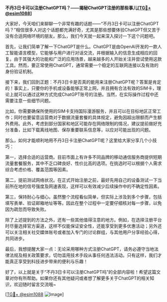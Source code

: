 **不丹3日卡可以注册ChatGPT吗？——揭秘ChatGPT注册的那些事儿[[TG💪+ @esim1088](https://t.me/s/esim1088)]**

大家好，今天咱们来聊聊一个非常有趣的话题——“不丹3日卡可以注册ChatGPT吗？”相信很多人对这个话题都充满好奇，尤其是那些想要体验ChatGPT但又苦于没有合适网络环境的朋友。那么，我们今天就一起来深入探讨一下这个问题吧。

首先，让我们简单了解一下ChatGPT是什么。ChatGPT是由OpenAI开发的一款人工智能语言模型，它能够与用户进行对话交流，并根据输入的信息生成相应的回复。由于其强大的功能和广泛的应用场景，越来越多的人开始关注并尝试使用这款工具。然而，要正常使用ChatGPT，通常需要一个稳定的互联网连接以及有效的身份验证机制。

接下来，我们回到正题：不丹3日卡是否真的能用来注册ChatGPT呢？答案是肯定的！事实上，只要你的手机或设备能够正常上网，并且拥有合法有效的SIM卡，理论上就可以通过这种方式完成ChatGPT账号的注册。当然，在实际操作过程中还需要注意一些细节问题。

比如，你需要确保所使用的SIM卡支持国际漫游服务，并且可以在目标地区正常工作；同时也要留意运营商对于数据流量套餐的具体规定，避免因超出限额而产生额外费用。此外，考虑到部分国家和地区可能存在网络限制的情况，建议提前做好充分准备，比如下载离线地图、保存重要联系信息等，以应对可能出现的问题。

那么，如何才能顺利地用不丹3日卡注册ChatGPT呢？这里给大家分享几个小技巧：

第一，选择合适的运营商。目前市面上有许多不同品牌的移动通信服务商提供短期流量套餐服务，其中不乏口碑良好、性价比高的选项。在挑选时可以根据个人需求综合考虑价格、覆盖范围等因素。

第二，提前测试网络状况。在正式开始注册之前，最好先用自己的设备测试一下当前所在地的信号强度及网速表现，这样可以有效减少后续操作中的不确定性因素。

第三，保持耐心与细心。虽然整个流程看似简单，但实际上涉及到多个步骤，包括填写表单、验证邮箱地址等等。因此在整个过程中一定要仔细核对每一步骤，以免因为疏忽而导致失败。

除了上述提到的方法之外，还有一些其他值得注意的地方。例如，在选择注册平台时尽量选择官方渠道，这样不仅能保证安全性，还能享受到更多优惠活动；另外还可以关注相关社交媒体账号或者加入专门的讨论群组，与其他用户分享经验心得，共同进步。

最后，我想提醒大家一点：无论采用哪种方式注册ChatGPT，请务必遵守当地法律法规及相关政策要求，切勿滥用技术手段从事任何违法活动。只有这样，我们才能真正享受到科技进步带来的便利与乐趣！

好了，以上就是关于“不丹3日卡可以注册ChatGPT吗”的全部内容啦！希望这篇文章对你有所帮助。如果你还有其他疑问或者想了解更多关于ChatGPT的相关知识，欢迎随时留言交流哦~

[[TG💪+ @esim1088](https://t.me/s/esim1088) ![Image](https://i.postimg.cc/4NQfJmqS/Snipaste-2025-05-13-00-14-12.png)]